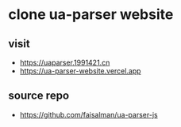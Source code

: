 # clone ua-parser website

## visit
- https://uaparser.1991421.cn
- https://ua-parser-website.vercel.app

## source repo
- https://github.com/faisalman/ua-parser-js
